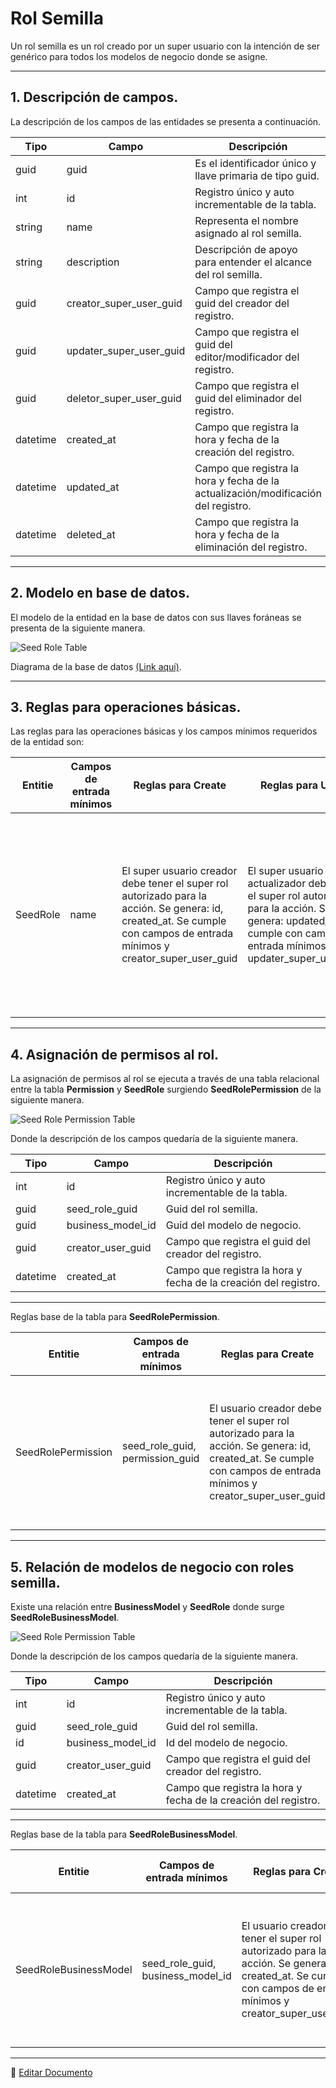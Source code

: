 # Rol Semilla

Un rol semilla es un rol creado por un super usuario con la intención de ser genérico para todos los modelos de negocio donde se asigne.

---

## 1.   Descripción de campos.

La descripción de los campos de las entidades se presenta a continuación.

| Tipo | Campo | Descripción |
|-|-|-|
| guid | guid | Es el identificador único y llave primaria de tipo guid. |
| int | id | Registro único y auto incrementable de la tabla. |
| string | name | Representa el nombre asignado al rol semilla. |
| string | description | Descripción de apoyo para entender el alcance del rol semilla. |
| guid | creator_super_user_guid | Campo que registra el guid del creador del registro. |
| guid | updater_super_user_guid | Campo que registra el guid del editor/modificador del registro. |
| guid | deletor_super_user_guid | Campo que registra el guid del eliminador del registro. |
| datetime | created_at | Campo que registra la hora y fecha de la creación del registro. |
| datetime | updated_at | Campo que registra la hora y fecha de la actualización/modificación del registro. |
| datetime | deleted_at | Campo que registra la hora y fecha de la eliminación del registro. |

--- 

## 2.  Modelo en base de datos.

El modelo de la entidad en la base de datos con sus llaves foráneas se presenta de la siguiente manera.

![Seed Role Table](/images/SeedRoleTable.png)

Diagrama de la base de datos [(Link aquí)](https://app.diagrams.net/#G12bfdBfGq1QhoH-HbKd0D5KDiGZxJKMYT).

---

## 3.  Reglas para operaciones básicas.

Las reglas para las operaciones básicas y los campos mínimos requeridos de la entidad son:

| Entitie | Campos de entrada mínimos | Reglas para Create | Reglas para Update | Reglas para Soft Delete |
|-|-|-|-|-|
| SeedRole | name | El super usuario creador debe tener el super rol autorizado para la acción. Se genera: id, created_at. Se cumple con campos de entrada mínimos y creator_super_user_guid | El super usuario actualizador debe tener el super rol autorizado para la acción. Se genera: updated_at. Se cumple con campos de entrada mínimos y updater_super_user_guid. | Que ningun usuario de ningún grupo de sucursales tenga el registro asignado. El super usuario eliminador debe tener el super rol autorizado para la acción. Se genera: deleted_at. Se cumple con campo deletor_user_guid. |

---

## 4.  Asignación de permisos al rol.

La asignación de permisos al rol se ejecuta a través de una tabla relacional entre la tabla **Permission** y **SeedRole** surgiendo **SeedRolePermission** de la siguiente manera.

![Seed Role Permission Table](/images/SeedRolePermissionTable.png)

Donde la descripción de los campos quedaría de la siguiente manera.

| Tipo | Campo | Descripción |
|-|-|-|
| int | id | Registro único y auto incrementable de la tabla. |
| guid | seed_role_guid | Guid del rol semilla. |
| guid | business_model_id | Guid del modelo de negocio. |
| guid | creator_user_guid | Campo que registra el guid del creador del registro. |
| datetime | created_at | Campo que registra la hora y fecha de la creación del registro. |

---

Reglas base de la tabla para **SeedRolePermission**.

| Entitie | Campos de entrada mínimos | Reglas para Create | Reglas para Update | Reglas para Soft Delete |
|-|-|-|-|-|
| SeedRolePermission | seed_role_guid, permission_guid | El usuario creador debe tener el super rol autorizado para la acción. Se genera: id, created_at. Se cumple con campos de entrada mínimos y creator_super_user_guid | No se puede ejecutar la operación. | El super usuario eliminador debe tener el super rol autorizado para la acción. Se aplica Hard Delete. |

---

## 5.  Relación de modelos de negocio con roles semilla.

Existe una relación entre **BusinessModel** y **SeedRole** donde surge **SeedRoleBusinessModel**.

![Seed Role Permission Table](/images/SeedRoleBusinessModelTable.png)

Donde la descripción de los campos quedaría de la siguiente manera.

| Tipo | Campo | Descripción |
|-|-|-|
| int | id | Registro único y auto incrementable de la tabla. |
| guid | seed_role_guid | Guid del rol semilla. |
| id | business_model_id | Id del modelo de negocio. |
| guid | creator_user_guid | Campo que registra el guid del creador del registro. |
| datetime | created_at | Campo que registra la hora y fecha de la creación del registro. |

---

Reglas base de la tabla para **SeedRoleBusinessModel**.

| Entitie | Campos de entrada mínimos | Reglas para Create | Reglas para Update | Reglas para Soft Delete |
|-|-|-|-|-|
| SeedRoleBusinessModel | seed_role_guid, business_model_id | El usuario creador debe tener el super rol autorizado para la acción. Se genera: id, created_at. Se cumple con campos de entrada mínimos y creator_super_user_guid | No se puede ejecutar la operación. | El super usuario eliminador debe tener el super rol autorizado para la acción. Se aplica Hard Delete. |

---

📝 [Editar Documento](https://github.com/4uRest/documentation)